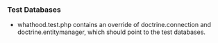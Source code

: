 ### Test Databases

* whathood.test.php contains an override of doctrine.connection and doctrine.entitymanager, which should point to the test databases.
